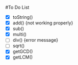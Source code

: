 #To Do List
- [x] toString()
- [x] add() {not working properly}
- [x] sub() 
- [x] multi()
- [ ] div() {error message}
- [ ] sqrt() 
- [x] getGCD()
- [x] getLCM()